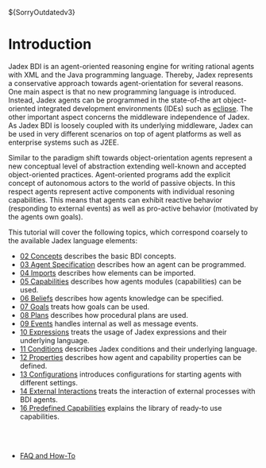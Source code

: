 ${SorryOutdatedv3}

# Introduction

Jadex BDI is an agent-oriented reasoning engine for writing rational agents with XML and the Java programming language. Thereby, Jadex represents a conservative approach towards agent-orientation for several reasons. One main aspect is that no new programming language is introduced. Instead, Jadex agents can be programmed in the state-of-the art object-oriented integrated development environments (IDEs) such as [eclipse](http://www.eclipse.org/). The other important aspect concerns the middleware independence of Jadex. As Jadex BDI is loosely coupled with its underlying middleware, Jadex can be used in very different scenarios on top of agent platforms as well as enterprise systems such as J2EE.

Similar to the paradigm shift towards object-orientation agents represent a new conceptual level of abstraction extending well-known and accepted object-oriented practices. Agent-oriented programs add the explicit concept of autonomous actors to the world of passive objects. In this respect agents represent active components with individual resoning capabilities. This means that agents can exhibit reactive behavior (responding to external events) as well as pro-active behavior (motivated by the agents own goals).

This tutorial will cover the following topics, which correspond coarsely to the available Jadex language elements:

- [02 Concepts](02%20Concepts.md) describes the basic BDI concepts.
- [03 Agent Specification](03%20Agent%20Specification.md) describes how an agent can be programmed.
- [04 Imports](04%20Imports.md) describes how elements can be imported.
- [05 Capabilities](05%20Capabilities.md) describes how agents modules (capabilities) can be used.
- [06 Beliefs](06%20Beliefs.md) describes how agents knowledge can be specified.
- [07 Goals](07%20Goals.md) treats how goals can be used.
- [08 Plans](08%20Plans.md) describes how procedural plans are used.
- [09 Events](09%20Events.md) handles internal as well as message events.
- [10 Expressions](10%20Expressions.md) treats the usage of Jadex expressions and their underlying language.
- [11 Conditions](11%20Conditions%20(old).md) describes Jadex conditions and their underlying language.
- [12 Properties](12%20Properties.md) describes how agent and capability properties can be defined.
- [13 Configurations](13%20Configurations.md) introduces configurations for starting agents with different settings.
- [14 External Interactions](14%20External%20Interactions.md) treats the interaction of external processes with BDI agents.
- [16 Predefined Capabilities](16%20Predefined%20Capabilities.md) explains the library of ready-to use capabilities.

<br><br>

- [FAQ and How-To](D%20FAQ%20&%20HOWTO%20(old).md)

<!--

- 01 Introduction
- 02 Concepts
- 03 Agent Specification (old)
- 04 Imports (old)
- 05 Capabilities (old)
- 06 Beliefs (old)
- 07 Goals (old)
- 08 Plans (old)
- 09 Events (old)
- 10 Expressions (old)
- 11 Conditions (old)
- 12 Properties (old)
- 13 Configurations (old)
- 15 External Interactions (old)
- 16 Predefined Capabilities (old)
- A Changes (old)
- B Platform Adapters (old)
- C Add-Ons (old)
- D FAQ & HOWTO (old)
- E Legal Notice (old)
- F Bibliography (old)

-->
